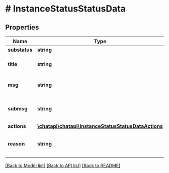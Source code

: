 # # InstanceStatusStatusData

## Properties

Name | Type | Description | Notes
------------ | ------------- | ------------- | -------------
**substatus** | **string** | Instance Substatus | [optional] 
**title** | **string** | Status title in the language of the instance | [optional] 
**msg** | **string** | Status message in the language of the instance | [optional] 
**submsg** | **string** | Additional status message in the language of the instance | [optional] 
**actions** | [**\chatapi\chatapi\InstanceStatusStatusDataActions**](InstanceStatusStatusDataActions.md) |  | [optional] 
**reason** | **string** | The reason why the instance is in \&quot;loading\&quot; status | [optional] 

[[Back to Model list]](../../README.md#documentation-for-models) [[Back to API list]](../../README.md#documentation-for-api-endpoints) [[Back to README]](../../README.md)



